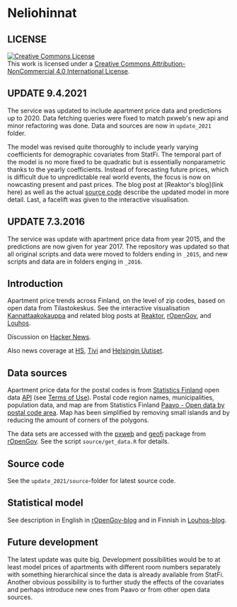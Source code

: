 Neliohinnat
===========

## LICENSE

<a rel="license" href="http://creativecommons.org/licenses/by-nc/4.0/"><img alt="Creative Commons License" style="border-width:0" src="https://i.creativecommons.org/l/by-nc/4.0/88x31.png" /></a><br />
This work is licensed under a <a rel="license" href="http://creativecommons.org/licenses/by-nc/4.0/">Creative Commons Attribution-NonCommercial 4.0 International License</a>.

## UPDATE 9.4.2021

The service was updated to include apartment price data and predictions up to 2020. Data fetching queries were fixed to match pxweb's new api and minor refactoring was done. Data and sources are now in `update_2021` folder.

The model was revised quite thoroughly to include yearly varying coefficients for demographic covariates from StatFi. The temporal part of the model is no more fixed to be quadratic but is essentially nonparametric thanks to the yearly coefficients. Instead of forecasting future prices, which is difficult due to unpredictable real world events, the focus is now on nowcasting present and past prices. The blog post at [Reaktor's blog](link here) as well as the actual [source code]() describe the updated model in more detail. Last, a facelift was given to the interactive visualisation.

## UPDATE 7.3.2016

The service was update with apartment price data from year 2015, and the predictions are now given for year 2017. The repository was updated so that all original scripts and data were moved to folders ending in `_2015`, and new scripts and data are in folders enging in `_2016`.

## Introduction

Apartment price trends across Finland, on the level of zip codes, based on open data from Tilastokeskus. See the interactive visualisation [Kannattaakokauppa](http://kannattaakokauppa.fi/#/) and related blog posts at [Reaktor](http://reaktor.com/blog/asuntojen-trendit-ja-miten-niista-tehdaan-luotettavia-ennusteita), [rOpenGov](http://ropengov.github.io/r/2015/06/11/apartment-prices/), and [Louhos](http://louhos.github.io/news/2015/05/07/asuntohintojen-muutokset/). 

Discussion on [Hacker News](https://news.ycombinator.com/item?id=9503580).

Also news coverage at [HS](http://www.hs.fi/kotimaa/a1430886950224), [Tivi](http://www.tivi.fi/Kaikki_uutiset/2015-05-07/Ryhtym%C3%A4ss%C3%A4-asuntokaupoille-Katso-miten-asuntosi-hinta-kehittyy-tulevaisuudessa-3221240.html) and [Helsingin Uutiset](http://www.helsinginuutiset.fi/artikkeli/284968-nain-paljon-asuntosi-maksaa-vuonna-2016-koko-suomen-kattava-ennustepalvelu-aloitti).

## Data sources

Apartment price data for the postal codes is from [Statistics Finland][statfi] open data [API][statfi-api] (see [Terms of Use][statfi-terms]). 
Postal code region names, municipalities, population data, and map are from Statistics Finland [Paavo - Open data by postal code area][paavo]. Map has been simplified by removing small islands and by reducing the amount of corners of the polygons.

The data sets are accessed with the [pxweb] and [geofi] package from [rOpenGov]. See the script `source/get_data.R` for details.

[statfi]: http://tilastokeskus.fi/meta/til/ashi.html
[statfi-api]: http://www.stat.fi/org/avoindata/api.html
[statfi-terms]: http://tilastokeskus.fi/org/lainsaadanto/yleiset_kayttoehdot_en.html
[paavo]: http://www.tilastokeskus.fi/tup/paavo/index_en.html
[pxweb]: https://github.com/ropengov/pxweb
[rOpenGov]: http://ropengov.github.io/
[geofi]: https://github.com/ropengov/geofi

## Source code

See the `update_2021/source`-folder for latest source code.


## Statistical model

See description in English in [rOpenGov-blog](http://ropengov.github.io/r/2015/06/11/apartment-prices/) and in Finnish in [Louhos-blog](http://louhos.github.io/news/2015/05/07/asuntohintojen-muutokset/).

## Future development

The latest update was quite big. Development possibilities would be to at least model prices of apartments with different room numbers separately with something hierarchical since the data is already available from StatFi. Another obvious possibility is to further study the effects of the covariates and perhaps introduce new ones from Paavo or from other open data sources.